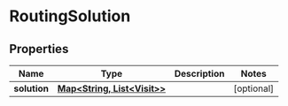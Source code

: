 # RoutingSolution

## Properties
Name | Type | Description | Notes
------------ | ------------- | ------------- | -------------
**solution** | [**Map&lt;String, List&lt;Visit&gt;&gt;**](List.md) |  |  [optional]
